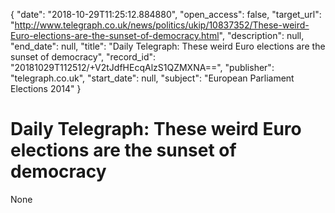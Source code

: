 {
  "date": "2018-10-29T11:25:12.884880", 
  "open_access": false, 
  "target_url": "http://www.telegraph.co.uk/news/politics/ukip/10837352/These-weird-Euro-elections-are-the-sunset-of-democracy.html", 
  "description": null, 
  "end_date": null, 
  "title": "Daily Telegraph: These weird Euro elections are the sunset of democracy", 
  "record_id": "20181029T112512/+V2tJdfHEcqAlzS1QZMXNA==", 
  "publisher": "telegraph.co.uk", 
  "start_date": null, 
  "subject": "European Parliament Elections 2014"
}

# Daily Telegraph: These weird Euro elections are the sunset of democracy

None